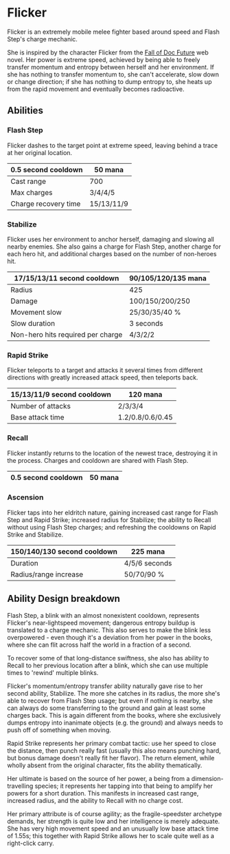 # Flicker

Flicker is an extremely mobile melee fighter based around
speed and Flash Step's charge mechanic.

She is inspired by the character Flicker from the
[Fall of Doc Future](http://docfuture.tumblr.com/post/82363551272/fall-of-doc-future-contents)
web novel. Her power is extreme speed, achieved by being able to
freely transfer momentum and entropy between herself and her
environment. If she has nothing to transfer momentum to, she can't
accelerate, slow down or change direction; if she has nothing to
dump entropy to, she heats up from the rapid movement and eventually
becomes radioactive.

## Abilities

### Flash Step

Flicker dashes to the target point at extreme speed, leaving behind a trace at her original location.


|0.5 second cooldown| 50 mana     |
|------------|-----|
| Cast range | 700 |
| Max charges | 3/4/4/5 |
| Charge recovery time | 15/13/11/9 |

### Stabilize

Flicker uses her environment to anchor herself, damaging and slowing all
nearby enemies. She also gains a charge for Flash Step, another charge for
each hero hit, and additional charges based on the number of non-heroes hit.

| 17/15/13/11 second cooldown | 90/105/120/135 mana |
|-----------------------------|---------------------|
| Radius | 425 |
| Damage | 100/150/200/250 |
| Movement slow | 25/30/35/40 %|
| Slow duration | 3 seconds |
| Non-hero hits required per charge | 4/3/2/2 |

### Rapid Strike

Flicker teleports to a target and attacks it several times from different
directions with greatly increased attack speed, then teleports back.

| 15/13/11/9 second cooldown | 120 mana |
|----|---|
| Number of attacks | 2/3/3/4 |
| Base attack time | 1.2/0.8/0.6/0.45 |

### Recall

Flicker instantly returns to the location of the newest trace, destroying
it in the process. Charges and cooldown are shared with Flash Step.

|0.5 second cooldown | 50 mana|
|---|---|

### Ascension

Flicker taps into her eldritch nature, gaining increased cast range for
Flash Step and Rapid Strike; increased radius for Stabilize; the ability
to Recall without using Flash Step charges; and refreshing the cooldowns
on Rapid Strike and Stabilize.

| 150/140/130 second cooldown | 225 mana |
|------|-----|
| Duration | 4/5/6 seconds|
| Radius/range increase | 50/70/90 % |


## Ability Design breakdown

Flash Step, a blink with an almost nonexistent cooldown, represents
Flicker's near-lightspeed movement; dangerous entropy buildup is
translated to a charge mechanic. This also serves to make the blink less
overpowered - even though it's a deviation from her power in the
books, where she can flit across half the world in a fraction of a second.

To recover some of that long-distance swiftness, she also has ability to
Recall to her previous location after a blink, which she can use multiple
times to 'rewind' multiple blinks.

Flicker's momentum/entropy transfer ability naturally gave rise to her
second ability, Stabilize. The more she catches in its radius, the more
she's able to recover from Flash Step usage; but even if nothing is nearby,
she can always do some transferring to the ground and gain at least some
charges back. This is again different from the books, where she exclusively
dumps entropy into inanimate objects (e.g. the ground) and always needs to
push off of something when moving.

Rapid Strike represents her primary combat tactic: use her speed to close
the distance, then punch really fast (usually this also means
punching hard, but bonus damage doesn't really fit her flavor). The return
element, while wholly absent from the original character, fits the ability
thematically.

Her ultimate is based on the source of her power, a being from a
dimension-travelling species; it represents her tapping into that being
to amplify her powers for a short duration. This manifests in increased
cast range, increased radius, and the ability to Recall with no charge cost.

Her primary attribute is of course agility; as the fragile-speedster
archetype demands, her strength is quite low and her intelligence is merely
adequate. She has very high movement speed and an unusually low base attack
time of 1.55s; this together with Rapid Strike allows her to scale quite
well as a right-click carry.